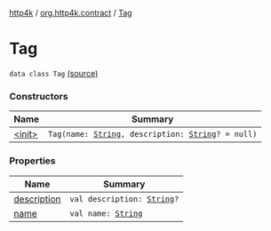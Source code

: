 [http4k](../../index.md) / [org.http4k.contract](../index.md) / [Tag](./index.md)

# Tag

`data class Tag` [(source)](https://github.com/http4k/http4k/blob/master/http4k-contract/src/main/kotlin/org/http4k/contract/routeMeta.kt#L72)

### Constructors

| Name | Summary |
|---|---|
| [&lt;init&gt;](-init-.md) | `Tag(name: `[`String`](https://kotlinlang.org/api/latest/jvm/stdlib/kotlin/-string/index.html)`, description: `[`String`](https://kotlinlang.org/api/latest/jvm/stdlib/kotlin/-string/index.html)`? = null)` |

### Properties

| Name | Summary |
|---|---|
| [description](description.md) | `val description: `[`String`](https://kotlinlang.org/api/latest/jvm/stdlib/kotlin/-string/index.html)`?` |
| [name](name.md) | `val name: `[`String`](https://kotlinlang.org/api/latest/jvm/stdlib/kotlin/-string/index.html) |
